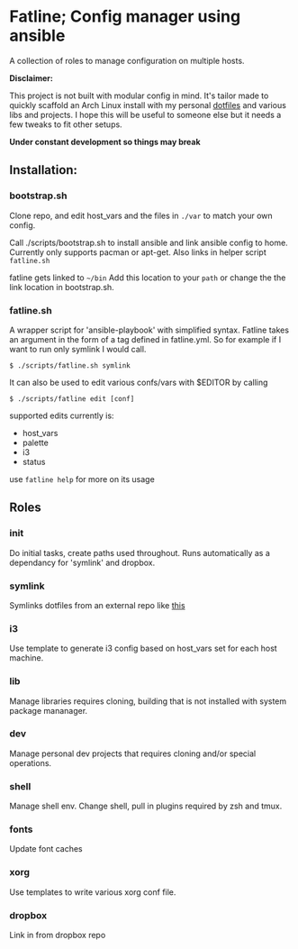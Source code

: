 Fatline; Config manager using ansible
===
A collection of roles to manage configuration on multiple hosts.

**Disclaimer:**

This project is not built with modular config in mind. It's tailor made to quickly scaffold an Arch Linux install with my personal [dotfiles](https://github.com/roosta/dotfiles) and various libs and projects. I hope this will be useful to someone else but it needs a few tweaks to fit other setups.

**Under constant development so things may break**

Installation:
---
### bootstrap.sh
Clone repo, and edit host_vars and the files in ```./var``` to match your own config.

Call ./scripts/bootstrap.sh to install ansible and link ansible config to home.
Currently only supports pacman or apt-get.
Also links in helper script ```fatline.sh```

fatline gets linked to ```~/bin``` Add this location to your ```path``` or change the the link location in bootstrap.sh.

### fatline.sh
A wrapper script for 'ansible-playbook' with simplified syntax.
Fatline takes an argument in the form of a tag defined in fatline.yml. So for example if I want to run only symlink I would call.
```shell
$ ./scripts/fatline.sh symlink
```
It can also be used to edit various confs/vars with $EDITOR by calling
```shell
$ ./scripts/fatline edit [conf]
```
supported edits currently is:
* host_vars
* palette
* i3
* status

use ```fatline help``` for more on its usage

Roles
---
### init
Do initial tasks, create paths used throughout. Runs automatically as a dependancy for 'symlink' and dropbox.

### symlink
Symlinks dotfiles from an external repo like [this](https://github.com/roosta/dotfiles)

### i3
Use template to generate i3 config based on host_vars set for each host machine.

### lib
Manage libraries requires cloning, building that is not installed with system package mananager.

### dev
Manage personal dev projects that requires cloning and/or special operations.

### shell
Manage shell env. Change shell, pull in plugins required by zsh and tmux.

### fonts
Update font caches

### xorg
Use templates to write various xorg conf file.

### dropbox
Link in from dropbox repo
